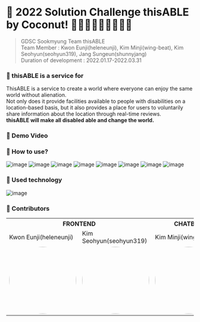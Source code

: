 # 🥥 2022 Solution Challenge thisABLE by Coconut! 🥥👩‍🦼🧑🏽‍🦼👨🏼‍🦼

> GDSC Sookmyung Team thisABLE <br />
> Team Member : Kwon Eunji(heleneunji), Kim Minji(wing-beat), Kim Seohyun(seohyun319), Jang Sungeun(shunnyjang) <br />
> Duration of development : 2022.01.17-2022.03.31

### 🥥 thisABLE is a service for
ThisABLE is a service to create a world where everyone can enjoy the same world without alienation.<br />
Not only does it provide facilities available to people with disabilities on a location-based basis, but it also provides a place for users to voluntarily share information about the location through real-time reviews.<br />
**thisABLE will make all disabled able and change the world.**

### 🥥 Demo Video

### 🥥 How to use?
![image](https://user-images.githubusercontent.com/49112482/160679345-eb0e2574-8db5-4d04-ac27-73400924c22e.png)
![image](https://user-images.githubusercontent.com/49112482/160679390-6811c58b-a660-4120-9ae6-23661d172941.png)
![image](https://user-images.githubusercontent.com/49112482/160679423-be202072-31ad-4dc9-a7fe-29d153f59ddb.png)
![image](https://user-images.githubusercontent.com/49112482/160679441-e15c7d1b-f94b-42a5-92dc-6677f68d460a.png)
![image](https://user-images.githubusercontent.com/49112482/160679466-e0a43981-10ba-4a8d-8106-9fb6682528a2.png)
![image](https://user-images.githubusercontent.com/49112482/160679492-5fefbceb-b852-4fdb-8991-941a23eecf33.png)
![image](https://user-images.githubusercontent.com/49112482/160679525-4153ded3-698e-49c9-a426-9cb218a5ade8.png)
![image](https://user-images.githubusercontent.com/49112482/160679553-513ccb08-bd5d-4567-ab35-dd51f01c6b8b.png)

### 🥥 Used technology
![image](https://user-images.githubusercontent.com/49112482/160789686-569a05a2-5790-423c-bb5f-bd8be5a808cb.png)

### 🥥 Contributors
<table>
  <tr>
    <th colspan="2">FRONTEND</td>   
    <th>CHATBOT</td>
    <th>BACKEND</td>
  </tr>
  <tr>
    <td>Kwon Eunji(heleneunji)</td>    
    <td>Kim Seohyun(seohyun319)</td>
    <td>Kim Minji(wing-beat)</td>
    <td>Jang Sungeun(shunnyjang)</td>
  </tr>
  <tr>
    <td>
     <img style="border: 0px solid black !important; border-radius:50%; " src="https://user-images.githubusercontent.com/49112482/160790046-4c5bfab0-a901-4072-b7c7-761edb3ddc80.png" width="180px" height = "180px" />
   </td>
    <td>
      <img style="border: 0px solid black !important; border-radius:50%;" src="https://user-images.githubusercontent.com/49112482/160791147-46079739-843c-4bcc-aed9-ea8419c157a3.png" width="180px" height = "180px" />    
   </td>
    <td>
      <img style="border: 0px solid black !important; border-radius:50%;" src="https://user-images.githubusercontent.com/49112482/160790118-0660c023-e274-4045-990d-37dc26d7b273.png" width="180px" height = "180px" />
    </td>
    <td>
     <img style="border: 0px solid black !important; border-radius:50%; " src="https://user-images.githubusercontent.com/49112482/160850702-eded2ae1-1336-4edf-94e3-998621ceede3.png" width="180px" height = "180px" />
   </td>
  </tr>
</table>
